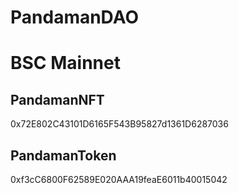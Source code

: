 # PandamanDAO

# BSC Mainnet


## PandamanNFT 
0x72E802C43101D6165F543B95827d1361D6287036

## PandamanToken
0xf3cC6800F62589E020AAA19feaE6011b40015042
